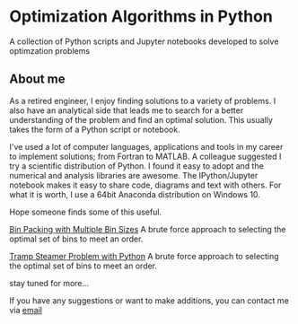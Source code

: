 # Optimization Algorithms in Python
A collection of Python scripts and Jupyter notebooks developed to solve optimzation problems

## About me
As a retired engineer, I enjoy finding solutions to a variety of problems. I also have an analytical side that leads me to search for a better understanding of the problem and find an optimal solution.   This usually takes the form of a Python script or notebook.

I've used a lot of computer languages, applications and tools in my career to implement solutions; from Fortran to MATLAB. A  colleague suggested I try a scientific distribution of Python.  I found it easy to adopt and the numerical and analysis libraries are awesome. The IPython/Jupyter notebook makes it easy to share code, diagrams and text with others.  For what it is worth, I use a 64bit Anaconda distribution on Windows 10.    

Hope someone finds some of this useful.

[Bin Packing with Multiple Bin Sizes](notebooks/Bin_Packing_Multiple_Bin_Sizes.ipynb)
    A brute force approach to selecting the optimal set of bins to meet an order.
    
[Tramp Steamer Problem with Python](notebooks/Tramp_Steamer.ipynb)
    A brute force approach to selecting the optimal set of bins to meet an order.

stay tuned for more...	
	
If you have any suggestions or want to make additions, you can contact me via [email](mailto:aldo714@gmail.com)

